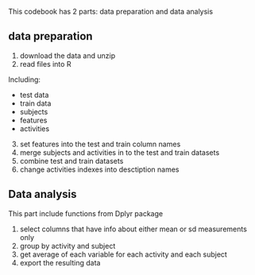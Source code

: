 This codebook has 2 parts: data preparation and data analysis

## data preparation
1. download the data and unzip
2. read files into R

Including:
* test data
* train data
* subjects
* features
* activities

3. set features into the test and train column names
4. merge subjects and activities in to the test and train datasets
5. combine test and train datasets
6. change activities indexes into desctiption names

## Data analysis

This part include functions from Dplyr package

1. select columns that have info about either mean or sd measurements only
2. group by activity and subject
3. get average of each variable for each activity and each subject
4. export the resulting data
